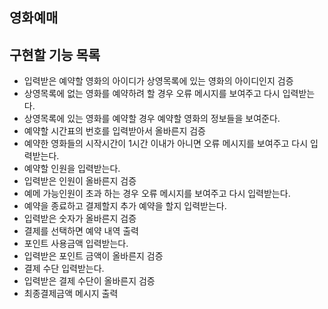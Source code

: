 ## 영화예매

## 구현할 기능 목록
- 입력받은 예약할 영화의 아이디가 상영목록에 있는 영화의 아이디인지 검증
- 상영목록에 없는 영화를 예약하려 할 경우 오류 메시지를 보여주고 다시 입력받는다.
- 상영목록에 있는 영화를 예약할 경우 예약할 영화의 정보들을 보여준다.
- 예약할 시간표의 번호를 입력받아서 올바른지 검증
- 예약한 영화들의 시작시간이 1시간 이내가 아니면 오류 메시지를 보여주고 다시 입력받는다.
- 예약할 인원을 입력받는다.
- 입력받은 인원이 올바른지 검증
- 예메 가능인원이 초과 하는 경우 오류 메시지를 보여주고 다시 입력받는다.
- 예약을 종료하고 결제할지 추가 예약을 할지 입력받는다.
- 입력받은 숫자가 올바른지 검증
- 결제를 선택하면 예약 내역 출력
- 포인트 사용금액 입력받는다.
- 입력받은 포인트 금액이 올바른지 검증
- 결제 수단 입력받는다.
- 입력받은 결제 수단이 올바른지 검증
- 최종결제금액 메시지 출력
